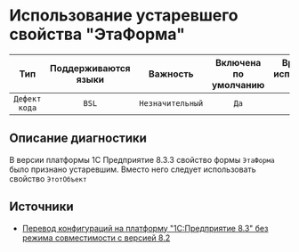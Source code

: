 # Использование устаревшего свойства "ЭтаФорма"

| Тип | Поддерживаются<br/>языки | Важность | Включена<br/>по умолчанию | Время на<br/>исправление (мин) | Тэги |
| :-: | :-: | :-: | :-: | :-: | :-: |
| `Дефект кода` | `BSL` | `Незначительный` | `Да` | `1` | `standard`<br/>`deprecated` |

<!-- Блоки выше заполняются автоматически, не трогать -->
## Описание диагностики

В версии платформы 1С Предприятие 8.3.3 свойство формы ```ЭтаФорма``` было признано устаревшим. Вместо него следует использовать свойство ```ЭтотОбъект```

## Источники

* [Перевод конфигураций на платформу "1С:Предприятие 8.3" без режима совместимости с версией 8.2](https://its.1c.ru/db/metod8dev#content:5293:hdoc:_top:thisform)
